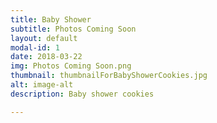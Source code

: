 ```yaml
---
title: Baby Shower
subtitle: Photos Coming Soon
layout: default
modal-id: 1
date: 2018-03-22
img: Photos Coming Soon.png
thumbnail: thumbnailForBabyShowerCookies.jpg
alt: image-alt
description: Baby shower cookies

---
```

